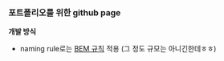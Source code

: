 ### 포트폴리오를 위한 github page

**개발 방식**

- naming rule로는 [BEM 규칙](https://getbem.com/) 적용 (그 정도 규모는 아니긴한데ㅎㅎ)

